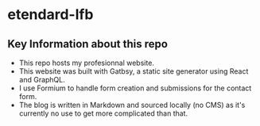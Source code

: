 # etendard-lfb

## Key Information about this repo
- This repo hosts my profesionnal website.
- This website was built with Gatbsy, a static site generator using React and GraphQL.
- I use Formium to handle form creation and submissions for the contact form.
- The blog is written in Markdown and sourced locally (no CMS) as it's currently no use to get more complicated than that.

